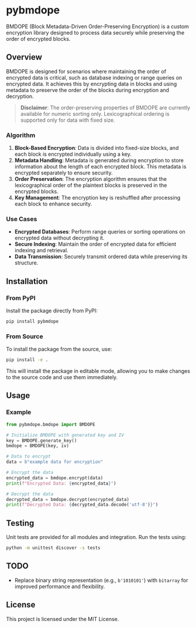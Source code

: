 # pybmdope

BMDOPE (Block Metadata-Driven Order-Preserving Encryption) is a custom encryption library designed to process data securely while preserving the order of encrypted blocks.

## Overview

BMDOPE is designed for scenarios where maintaining the order of encrypted data is critical, such as database indexing or range queries on encrypted data. It achieves this by encrypting data in blocks and using metadata to preserve the order of the blocks during encryption and decryption.

> **Disclaimer**: The order-preserving properties of BMDOPE are currently available for numeric sorting only. Lexicographical ordering is supported only for data with fixed size.

### Algorithm

1. **Block-Based Encryption**: Data is divided into fixed-size blocks, and each block is encrypted individually using a key.
2. **Metadata Handling**: Metadata is generated during encryption to store information about the length of each encrypted block. This metadata is encrypted separately to ensure security.
3. **Order Preservation**: The encryption algorithm ensures that the lexicographical order of the plaintext blocks is preserved in the encrypted blocks.
4. **Key Management**: The encryption key is reshuffled after processing each block to enhance security.

### Use Cases

- **Encrypted Databases**: Perform range queries or sorting operations on encrypted data without decrypting it.
- **Secure Indexing**: Maintain the order of encrypted data for efficient indexing and retrieval.
- **Data Transmission**: Securely transmit ordered data while preserving its structure.

## Installation

### From PyPI

Install the package directly from PyPI:

```bash
pip install pybmdope
```

### From Source

To install the package from the source, use:

```bash
pip install -e .
```

This will install the package in editable mode, allowing you to make changes to the source code and use them immediately.

## Usage

### Example

```python
from pybmdope.bmdope import BMDOPE

# Initialize BMDOPE with generated key and IV
key = BMDOPE.generate_key()
bmdope = BMDOPE(key, iv)

# Data to encrypt
data = b"example data for encryption"

# Encrypt the data
encrypted_data = bmdope.encrypt(data)
print(f"Encrypted Data: {encrypted_data}")

# Decrypt the data
decrypted_data = bmdope.decrypt(encrypted_data)
print(f"Decrypted Data: {decrypted_data.decode('utf-8')}")
```

## Testing

Unit tests are provided for all modules and integration. Run the tests using:

```bash
python -m unittest discover -s tests
```

## TODO

- Replace binary string representation (e.g., `b'1010101'`) with `bitarray` for improved performance and flexibility.

## License

This project is licensed under the MIT License.
